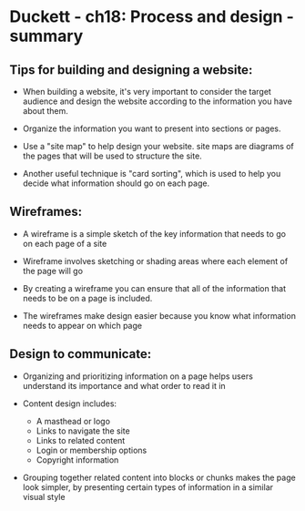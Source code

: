 # Duckett - ch18: Process and design - summary

## Tips for building and designing a website:

* When building a website, it's very important to consider the target audience
and design the website according to the information you have about them.

* Organize the information you want to present into sections or pages.

* Use a "site map" to help design your website.
site maps are diagrams of the pages that will be used to structure the site.

* Another useful technique is "card sorting", which is used to
help you decide what information should go on each page.

## Wireframes:
* A wireframe is a simple sketch of the key information that needs to go on each page of a site

* Wireframe involves sketching or shading areas where each element of the page will go 

* By creating a wireframe you can ensure that all of the information that needs to be on a page is included.


* The wireframes make design easier because you know what information needs to appear on which page

## Design to communicate:
* Organizing and prioritizing information on a page helps users understand its importance and what order to read it in

* Content design includes:
    - A masthead or logo 
    - Links to navigate the site
    - Links to related content
    - Login or membership options
    - Copyright information
 
* Grouping together related content into blocks or chunks makes the page look simpler, by presenting certain types of information in a similar visual style 
 
